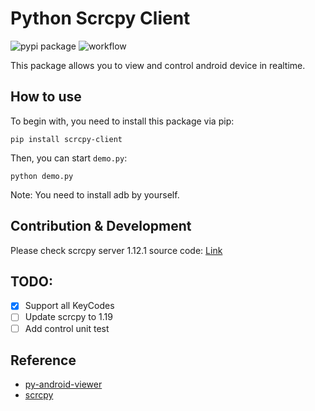 # Python Scrcpy Client

![pypi package](https://badge.fury.io/py/scrcpy-client.svg)
![workflow](https://github.com/github/docs/actions/workflows/ci.yml/badge.svg)

This package allows you to view and control android device in realtime. 

## How to use
To begin with, you need to install this package via pip:
```shell
pip install scrcpy-client
```
Then, you can start `demo.py`:
```shell
python demo.py
```
Note: You need to install adb by yourself.

## Contribution & Development
Please check scrcpy server 1.12.1 source code: [Link](https://github.com/Genymobile/scrcpy/blob/v1.12.1/server/src/main/java/com/genymobile/scrcpy/ControlMessageReader.java)

## TODO:
- [x] Support all KeyCodes
- [ ] Update scrcpy to 1.19
- [ ] Add control unit test

## Reference
- [py-android-viewer](https://github.com/razumeiko/py-android-viewer)
- [scrcpy](https://github.com/Genymobile/scrcpy)
